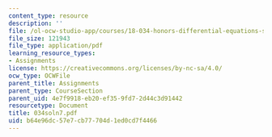 ```yaml
---
content_type: resource
description: ''
file: /ol-ocw-studio-app/courses/18-034-honors-differential-equations-spring-2004/b64e96dc57e7cb77704d1ed0cd7f4466_034soln7.pdf
file_size: 121943
file_type: application/pdf
learning_resource_types:
- Assignments
license: https://creativecommons.org/licenses/by-nc-sa/4.0/
ocw_type: OCWFile
parent_title: Assignments
parent_type: CourseSection
parent_uid: 4e7f9918-eb20-ef35-9fd7-2d44c3d91442
resourcetype: Document
title: 034soln7.pdf
uid: b64e96dc-57e7-cb77-704d-1ed0cd7f4466
---
```

